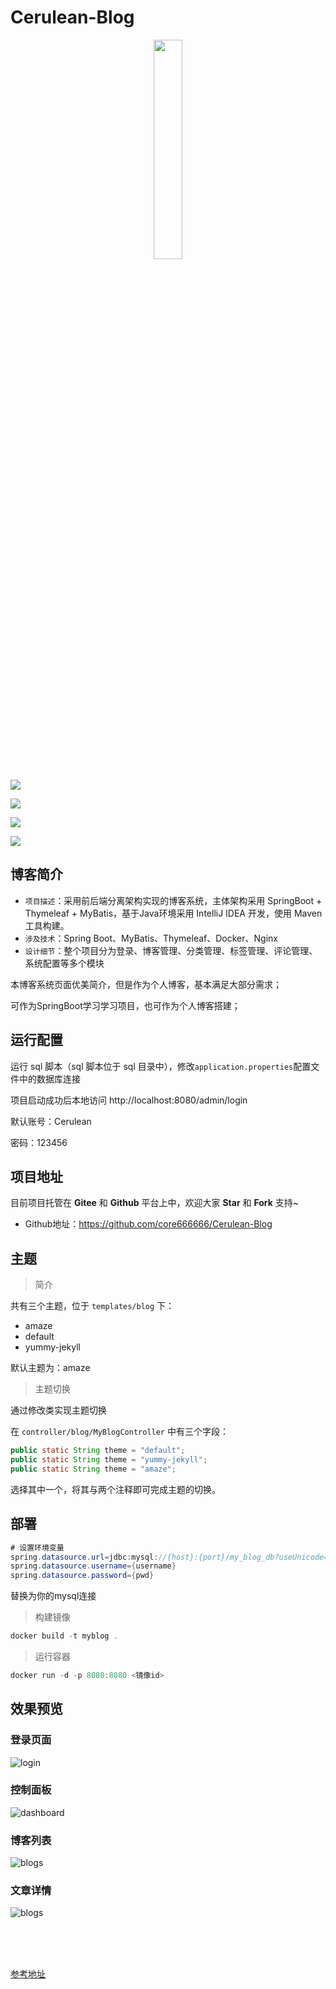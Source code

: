 # Cerulean-Blog

<div align=center><img src="https://ooo.0x0.ooo/2023/12/06/OAgL4F.jpg" width="30%" height="30%"></div>


[![](https://img.shields.io/badge/JDK-1.8%2B-lightgrey)](https://www.oracle.com/java/technologies/javase-downloads.html)

[![](https://img.shields.io/badge/SpringBoot-2.1.0.RELEASE-brightgreen)](https://spring.io/projects/spring-boot)

[![](https://img.shields.io/badge/MyBatis-1.3.2-orange)](https://mybatis.org/mybatis-3/)

[![](https://img.shields.io/badge/Thymeleaf-3.0.12-success)](https://www.thymeleaf.org/)




## 博客简介

+ `项⽬描述`：采⽤前后端分离架构实现的博客系统，主体架构采用 SpringBoot + Thymeleaf + MyBatis，基于Java环境采用 IntelliJ IDEA 开发，使用 Maven 工具构建。
+ `涉及技术`：Spring Boot、MyBatis、Thymeleaf、Docker、Nginx
+ `设计细节`：整个项⽬分为登录、博客管理、分类管理、标签管理、评论管理、系统配置等多个模块

本博客系统页面优美简介，但是作为个人博客，基本满足大部分需求；

可作为SpringBoot学习学习项目，也可作为个人博客搭建；





## 运行配置

运行 sql 脚本（sql 脚本位于 sql 目录中），修改`application.properties`配置文件中的数据库连接

项目启动成功后本地访问 http://localhost:8080/admin/login

默认账号：Cerulean

密码：123456



## 项目地址

目前项目托管在 **Gitee** 和 **Github** 平台上中，欢迎大家 **Star** 和 **Fork** 支持~

- Github地址：https://github.com/core666666/Cerulean-Blog



## 主题

> 简介

共有三个主题，位于 `templates/blog` 下：

+ amaze
+ default
+ yummy-jekyll

默认主题为：amaze

> 主题切换

通过修改类实现主题切换

在 `controller/blog/MyBlogController` 中有三个字段：

```java
public static String theme = "default";
public static String theme = "yummy-jekyll";
public static String theme = "amaze";
```

选择其中一个，将其与两个注释即可完成主题的切换。

## 部署

```java
# 设置环境变量
spring.datasource.url=jdbc:mysql://{host}:{port}/my_blog_db?useUnicode=true&characterEncoding=utf8&autoReconnect=true&useSSL=false&serverTimezone=UTC
spring.datasource.username={username}
spring.datasource.password={pwd}
```
替换为你的mysql连接

> 构建镜像
```java
docker build -t myblog .
```
> 运行容器

```java
docker run -d -p 8080:8080 <镜像id>
```

## 效果预览

### 登录页面

![login](https://ooo.0x0.ooo/2023/12/06/OAg43I.png)



### 控制面板

![dashboard](https://ooo.0x0.ooo/2023/12/06/OAgRrG.png)


### 博客列表

![blogs](https://ooo.0x0.ooo/2023/12/06/OAgpVr.png)


### 文章详情

![blogs](https://ooo.0x0.ooo/2023/12/06/OAgtQ1.png)

<br>
<br>
<br>

[参考地址](https://github.com/Horycloud/Iceberg-Blog)